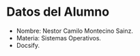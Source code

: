 # Datos del Alumno

- Nombre: Nestor Camilo Montecino Sainz.
- Materia: Sistemas Operativos.
- Docsify.